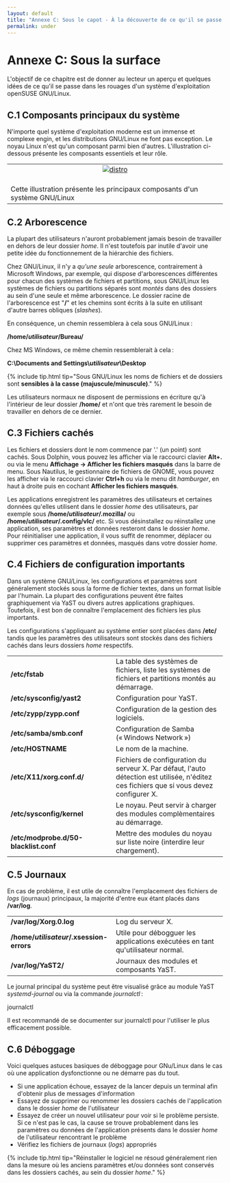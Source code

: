 ```yaml
---
layout: default
title: "Annexe C: Sous le capot - À la découverte de ce qu'il se passe sous la surface"
permalink: under
---
```


# Annexe C: Sous la surface

L'objectif de ce chapitre est de donner au lecteur un aperçu et quelques idées de ce qu'il se passe dans les rouages d'un système d'exploitation openSUSE GNU/Linux.

## C.1 Composants principaux du système

N'importe quel système d'exploitation moderne est un immense et complexe engin, et les distributions GNU/Linux ne font pas exception. Le noyau Linux n'est qu'un composant parmi bien d'autres. L'illustration ci-dessous présente les composants essentiels et leur rôle.

<table style="text-align: left; width: 100%;" border="0" cellpadding="2" cellspacing="2">
        <tbody>
        <tr>
        <td style="width: 50%;"><center><a href="{{ site.baseurl | append: '/images/pics/distro.png' | replace: '//', '/' }}" rel="thumbnail"><img src="{{ site.baseurl | append: '/images/pics/distrob.png' | replace: '//', '/' }}" alt="distro" class="pic" /></a></center><br /></td>
        </tr>
        <tr>
        <td class="image-caption">Cette illustration présente les principaux composants d'un système GNU/Linux</td>
        </tr>
        </tbody>
</table>

## C.2 Arborescence

La plupart des utilisateurs n'auront probablement jamais besoin de travailler en dehors de leur dossier *home*. Il n'est toutefois par inutile d'avoir une petite idée du fonctionnement de la hiérarchie des fichiers.

Chez GNU/Linux, il n'y a *qu'une seule* arborescence, contrairement à Microsoft Windows, par exemple, qui dispose d'arborescences différentes pour chacun des systèmes de fichiers et partitions, sous GNU/Linux les systèmes de fichiers ou partitions séparés sont *montés* dans des dossiers au sein d'une seule et même arborescence. Le dossier racine de l'arborescence est "**/**" et les chemins sont écrits à la suite en utilisant d'autre barres obliques (*slashes*).

En conséquence, un chemin ressemblera à cela sous GNU/Linux :

**/home/*utilisateur*/Bureau/**

Chez MS Windows, ce même chemin ressemblerait à cela :

**C:\\Documents and Settings\\*utilisateur*\\Desktop**

{% include tip.html tip="Sous GNU/Linux les noms de fichiers et de dossiers sont **sensibles à la casse (majuscule/minuscule)**." %}

Les utilisateurs normaux ne disposent de permissions en écriture qu'à l'intérieur de leur dossier **/home/** et n'ont que très rarement le besoin de travailler en dehors de ce dernier.

## C.3 Fichiers cachés

Les fichiers et dossiers dont le nom commence par '.' (un point) sont cachés. Sous Dolphin, vous pouvez les afficher via le raccourci clavier **Alt+.** ou via le menu **Affichage → Afficher les fichiers masqués** dans la barre de menu. Sous Nautilus, le gestionnaire de fichiers de GNOME, vous pouvez les afficher via le raccourci clavier **Ctrl+h** ou via le menu dit *hamburger*, en haut à droite puis en cochant **Afficher les fichiers masqués**.

Les applications enregistrent les paramètres des utilisateurs et certaines données qu'elles utilisent dans le dossier *home* des utilisateurs, par exemple sous **/home/*utilisateur*/.mozilla/** ou **/home/*utilisateur*/.config/vlc/** etc. Si vous désinstallez ou réinstallez une application, ses paramètres et données resteront dans le dossier *home*. Pour réinitialiser une application, il vous suffit de renommer, déplacer ou supprimer ces paramètres et données, masqués dans votre dossier *home*.

## C.4 Fichiers de configuration importants

Dans un système GNU/Linux, les configurations et paramètres sont généralement stockés sous la forme de fichier textes, dans un format lisible par l'humain. La plupart des configurations peuvent être faites graphiquement via YaST ou divers autres applications graphiques. Toutefois, il est bon de connaître l'emplacement des fichiers les plus importants.

Les configurations s'appliquant au système entier sont placées dans **/etc/** tandis que les paramètres des utilisateurs sont stockés dans des fichiers cachés dans leurs dossiers *home* respectifs.

<table class="table">
<tbody>
    <tr>
    <td style="width: 230px;"><b>/etc/fstab</b></td>
    <td>La table des systèmes de fichiers, liste les systèmes de fichiers et partitions montés au démarrage.</td>
    </tr>
    <tr class="d1">
    <td style="width: 230px;"><b>/etc/sysconfig/yast2</b></td>
    <td>Configuration pour YaST.</td>
    </tr>
    <tr>
    <td style="width: 230px;"><b>/etc/zypp/zypp.conf</b></td>
    <td>Configuration de la gestion des logiciels.</td>
    </tr>
    <tr class="d1">
    <td style="width: 230px;"><b>/etc/samba/smb.conf</b></td>
    <td>Configuration de Samba (« Windows Network »)</td>
    </tr>
    <tr>
    <td style="width: 230px;"><b>/etc/HOSTNAME</b></td>
    <td>Le nom de la machine.</td>
    </tr>
    <tr class="d1">
    <td style="width: 230px;"><b>/etc/X11/xorg.conf.d/</b></td>
    <td>Fichiers de configuration du serveur X. Par défaut, l'auto détection est utilisée, n'éditez ces fichiers que si vous devez configurer X.</td>
    </tr>
    <tr>
    <td style="width: 230px;"><b>/etc/sysconfig/kernel</b></td>
    <td>Le noyau. Peut servir à charger des modules complèmentaires au démarrage.</td>
    </tr>
    <tr class="d1">
    <td style="width: 230px;"><b>/etc/modprobe.d/50-blacklist.conf</b></td>
    <td>Mettre des modules du noyau sur liste noire (interdire leur chargement).</td>
    </tr>
</tbody>
</table>


## C.5 Journaux

En cas de problème, il est utile de connaître l'emplacement des fichiers de *logs* (journaux) principaux, la majorité d'entre eux étant placés dans **/var/log**.

<table class="table">
<tbody>
  <tr>
      <td style="width: 230px;"><b>/var/log/Xorg.0.log</b></td>
      <td>Log du serveur X.</td>
  </tr>
  <tr class="d1">
      <td style="width: 230px;"><b>/home/<i>utilisateur</i>/.xsession-errors</b></td>
      <td>Utile pour débogguer les applications exécutées en tant qu'utilisateur normal.</td>
  </tr>
  <tr class="d1">
      <td style="width: 230px;"><b>/var/log/YaST2/</b></td>
      <td>Journaux des modules et composants YaST.</td>
  </tr>
  </tbody>
</table>

Le journal principal du système peut être visualisé grâce au module YaST *systemd-journal* ou via la commande *journalctl* :

<div class="clroot">journalctl</div>

Il est recommandé de se documenter sur journalctl pour l'utiliser le plus efficacement possible.

## C.6 Déboggage

Voici quelques astuces basiques de déboggage pour GNu/Linux dans le cas où une application dysfonctionne ou ne démarre pas du tout.

- Si une application échoue, essayez de la lancer depuis un terminal afin d'obtenir plus de messages d'information
- Essayez de supprimer ou renommer les dossiers cachés de l'application dans le dossier *home* de l'utilisateur
- Essayez de créer un nouvel utilisateur pour voir si le problème persiste. Si ce n'est pas le cas, la cause se trouve probablement dans les paramètres ou données de l'application présents dans le dossier *home* de l'utilisateur rencontrant le problème
- Vérifiez les fichiers de journaux (*logs*) appropriés

{% include tip.html tip="Réinstaller le logiciel ne résoud généralement rien dans la mesure où les anciens paramètres et/ou données sont conservés dans les dossiers cachés, au sein du dossier *home*." %}

